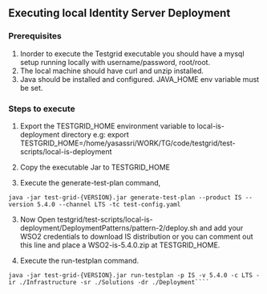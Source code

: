 ## Executing local Identity Server Deployment

### Prerequisites
1. Inorder to execute the Testgrid executable you should have a mysql setup running locally with username/password, root/root.
2. The local machine should have curl and unzip installed.
3. Java should be installed and configured. JAVA_HOME env variable must be set.

### Steps to execute

1. Export the TESTGRID_HOME environment variable to local-is-deployment directory e.g: export TESTGRID_HOME=/home/yasassri/WORK/TG/code/testgrid/test-scripts/local-is-deployment

2. Copy the executable Jar to TESTGRID_HOME

3. Execute the generate-test-plan command, 
````
java -jar test-grid-{VERSION}.jar generate-test-plan --product IS --version 5.4.0 --channel LTS -tc test-config.yaml
````
3. Now Open testgrid/test-scripts/local-is-deployment/DeploymentPatterns/pattern-2/deploy.sh and add your WSO2 credentials to download IS distribution or you can comment out this line and place a WSO2-is-5.4.0.zip at TESTGRID_HOME.

4. Execute the run-testplan command.
````
java -jar test-grid-{VERSION}.jar run-testplan -p IS -v 5.4.0 -c LTS -ir ./Infrastructure -sr ./Solutions -dr ./Deployment````
